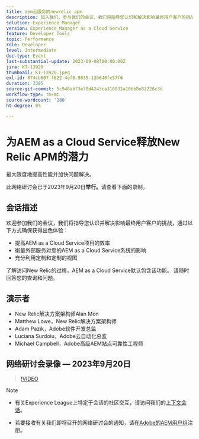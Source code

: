 ```yaml
---
title: aem云服务的newrelic apm
description: 加入我们，参与我们的会议，我们将指导您认识和解决影响最终用户客户的挑战，通过提高AEM as a Cloud Service项目的效率、衡量外部服务对您的AEM as a Cloud Service系统的影响以及充分利用定制和定制的视图来确保卓越的体验。 了解访问New Relic的过程，AEM as a Cloud Service默认包含该功能。 请随时回答您的查询和问题。
solution: Experience Manager
version: Experience Manager as a Cloud Service
feature: Developer Tools
topic: Performance
role: Developer
level: Intermediate
doc-type: Event
last-substantial-update: 2023-09-08T00:00:00Z
jira: KT-13920
thumbnail: KT-13920.jpeg
exl-id: 874cb607-f622-4ef0-9835-13b640fe57f6
duration: 3385
source-git-commit: 5c946ab73e78d4243ca310032a10bb8e82228c3d
workflow-type: tm+mt
source-wordcount: '280'
ht-degree: 0%

---
```


# 为AEM as a Cloud Service释放New Relic APM的潜力

最大限度地提高性能并加快问题解决。

此网络研讨会已于2023年9月20日&#x200B;**举行。**&#x200B;请查看下面的录制。

## 会话描述

欢迎参加我们的会议，我们将指导您认识并解决影响最终用户客户的挑战，通过以下方式确保获得出色体验：

* 提高AEM as a Cloud Service项目的效率
* 衡量外部服务对您的AEM as a Cloud Service系统的影响
* 充分利用定制和定制的视图

了解访问New Relic的过程，AEM as a Cloud Service默认包含该功能。 请随时回答您的查询和问题。

## 演示者

* New Relic解决方案架构师Alan Mon
* Matthew Lowe，New Relic解决方案架构师
* Adam Pazik，Adobe软件开发总监
* Luciana Surdoiu，Adobe云自动化总监
* Michael Campbell，Adobe高级AEM站点可靠性工程师

## 网络研讨会录像 — 2023年9月20日

>[!VIDEO](https://video.tv.adobe.com/v/3424439/)

>[!NOTE]
>
>* 有关Experience League上特定于会话的社区交互，请访问我们的[上下文会话](https://adobe.ly/3sV67N5)。
>
>* 若要接收有关我们即将召开的网络研讨会的通知，请在[Adobe的AEM用户组](https://aem-augs.adobe.com/)注册。
